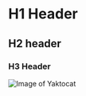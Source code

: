 # H1 Header
## H2 header
### H3 Header

![Image of Yaktocat](https://octodex.github.com/images/yaktocat.png)
